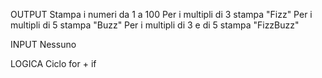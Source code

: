 OUTPUT 
    Stampa i numeri da 1 a 100
    Per i multipli di 3 stampa "Fizz"
    Per i multipli di 5 stampa "Buzz"
    Per i multipli di 3 e di 5 stampa "FizzBuzz"

INPUT
    Nessuno

LOGICA
    Ciclo for + if 
